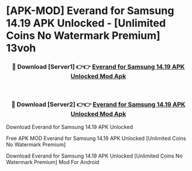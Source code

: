 # [APK-MOD] Everand for Samsung 14.19 APK Unlocked - [Unlimited Coins No Watermark Premium] 13voh



<div align="center">
<h3>🔴 Download [Server1] 👉👉 <a href="https://momento.my/?title=Everand_for_Samsung_14.19_APK_Unlocked">Everand for Samsung 14.19 APK Unlocked Mod Apk</a></h3><br>

<h3>🔴 Download [Server2] 👉👉 <a href="https://momento.my/?title=Everand_for_Samsung_14.19_APK_Unlocked">Everand for Samsung 14.19 APK Unlocked Mod Apk</a></h3>
</div>



Download Everand for Samsung 14.19 APK Unlocked 

Free APK MOD Everand for Samsung 14.19 APK Unlocked [Unlimited Coins No Watermark Premium]

Download Everand for Samsung 14.19 APK Unlocked [Unlimited Coins No Watermark Premium] Mod For Android
